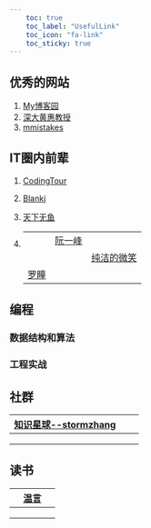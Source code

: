```yaml
---
    toc: true
    toc_label: "UsefulLink"
    toc_icon: "fa-link"
    toc_sticky: true
---
```

## 优秀的网站

1. [My博客园](https://www.cnblogs.com/PengLuo22/)
2. [深大黄惠教授](https://vcc.tech/~huihuang)
3. [mmistakes](https://mmistakes.github.io/minimal-mistakes/docs/quick-start-guide/)

## IT圈内前辈

1. [CodingTour](https://www.codingtour.com/)

2. [Blankj](https://blankj.com/)

3. [天下无鱼](https://shikey.com/)

4. |                                           |                                               |                                      |
   | ----------------------------------------- | --------------------------------------------- | ------------------------------------ |
   |                                           | [阮一峰](http://www.ruanyifeng.com/home.html) |                                      |
   |                                           |                                               | [纯洁的微笑](http://www.cxy521.com/) |
   | [罗瞳](https://www.aoyacms.com/index.php) |                                               |                                      |

   

## 编程
### 数据结构和算法
### 工程实战

## 社群

| [知识星球--stormzhang](https://wx.zsxq.com/dweb2/index/group/2421112121) |      |      |
| ------------------------------------------------------------ | ---- | ---- |
|                                                              |      |      |
|                                                              |      |      |
|                                                              |      |      |

## 读书

|      | [温言](https://mp.weixin.qq.com/s/m_hycEXEswDl2vnyiTXTyg) |      |
| ---- | --------------------------------------------------------- | ---- |
|      |                                                           |      |
|      |                                                           |      |
|      |                                                           |      |

